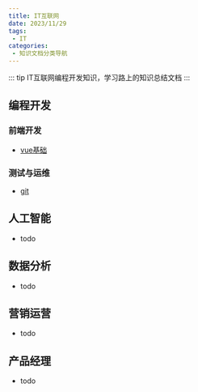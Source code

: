 ```yaml
---
title: IT互联网
date: 2023/11/29
tags:
 - IT
categories:
 - 知识文档分类导航
---
```


::: tip
IT互联网编程开发知识，学习路上的知识总结文档
:::

## 编程开发
### 前端开发
- [vue基础](/docs/vue/day01.md)

### 测试与运维
- [git](/docs/git/heima-tutorial.md)

## 人工智能
- todo

## 数据分析
- todo

## 营销运营
- todo

## 产品经理
- todo

